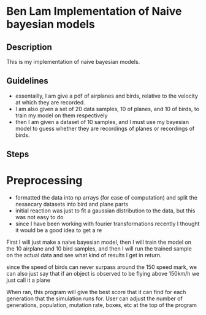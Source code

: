 # Ben Lam Implementation of Naive bayesian models

## Description
This is my implementation of naive bayesian models. 

## Guidelines
- essentailly, I am give a pdf of airplanes and birds, relative to the velocity at which they are recorded. 
- I am also given a set of 20 data samples, 10 of planes, and 10 of birds, to train my model on them respectively
- then I am given a dataset of 10 samples, and I must use my bayesian model to guess whether they are recordings of planes or recordings of birds.

## Steps

# Preprocessing
- formatted the data into np arrays (for ease of computation) and split the nessecary datasets into bird and plane parts
- initial reaction was just to fit a gaussian distribution to the data, but this was not easy to do
- since I have been working with fourier transformations recently I thought it would be a good idea to get a re

First I will just make a naive bayesian model, then I will train the model on the 10 airplane and 10 bird samples, and then I will run the trained sample on the actual data and see what kind of results I get in return.


since the speed of birds can never surpass around the 150 speed mark, we can also just say that if an object is observed to be flying above 150km/h we just call it a plane


When ran, this program will give the best score that it can find for each generation that the simulation runs for. User can adjust the number of generations, population, mutation rate, boxes, etc at the top of the program